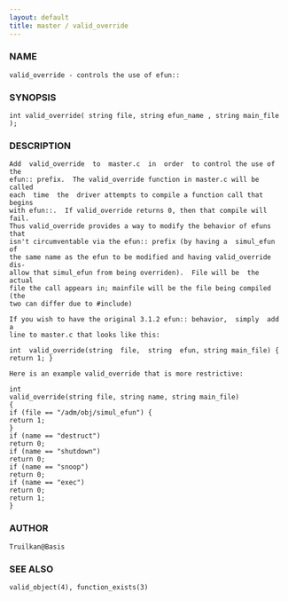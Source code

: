 ```yaml
---
layout: default
title: master / valid_override
---
```


### NAME

    valid_override - controls the use of efun::

### SYNOPSIS

    int valid_override( string file, string efun_name , string main_file );

### DESCRIPTION

    Add  valid_override  to  master.c  in  order  to control the use of the
    efun:: prefix.  The valid_override function in master.c will be  called
    each  time  the  driver attempts to compile a function call that begins
    with efun::.  If valid_override returns 0, then that compile will fail.
    Thus valid_override provides a way to modify the behavior of efuns that
    isn't circumventable via the efun:: prefix (by having a  simul_efun  of
    the same name as the efun to be modified and having valid_override dis‐
    allow that simul_efun from being overriden).  File will be  the  actual
    file the call appears in; mainfile will be the file being compiled (the
    two can differ due to #include)

    If you wish to have the original 3.1.2 efun:: behavior,  simply  add  a
    line to master.c that looks like this:

    int  valid_override(string  file,  string  efun, string main_file) {
    return 1; }

    Here is an example valid_override that is more restrictive:

    int
    valid_override(string file, string name, string main_file)
    {
    if (file == "/adm/obj/simul_efun") {
    return 1;
    }
    if (name == "destruct")
    return 0;
    if (name == "shutdown")
    return 0;
    if (name == "snoop")
    return 0;
    if (name == "exec")
    return 0;
    return 1;
    }

### AUTHOR

    Truilkan@Basis

### SEE ALSO

    valid_object(4), function_exists(3)

